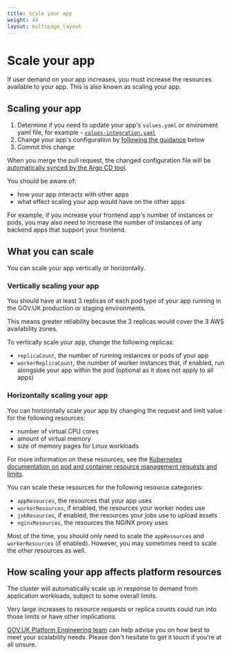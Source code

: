 ```yaml
---
title: Scale your app
weight: 44
layout: multipage_layout
---
```


# Scale your app

If user demand on your app increases, you must increase the resources available to your app. This is also known as scaling your app.

## Scaling your app

1. Determine if you need to update your app's `values.yaml` or enviroment yaml file, for example - [`values-integration.yaml`](https://github.com/alphagov/govuk-helm-charts/blob/main/charts/app-config/values-integration.yaml)
2. Change your app's configuration by [following the guidance](#what-you-can-scale) below
3. Commit this change

When you merge the pull request, the changed configuration file will be [automatically synced by the Argo CD tool](/manual/deployments.html#overview-of-the-deployment-process).

You should be aware of:

- how your app interacts with other apps
- what effect scaling your app would have on the other apps

For example, if you increase your frontend app's number of instances or pods, you may also need to increase the number of instances of any backend apps that support your frontend.

## What you can scale

You can scale your app vertically or horizontally.

### Vertically scaling your app

You should have at least 3 replicas of each pod type of your app running in the GOV.UK production or staging environments.

This means greater reliability because the 3 replicas would cover the 3 AWS availability zones.

To vertically scale your app, change the following replicas:

- `replicaCount`, the number of running instances or pods of your app
- `workerReplicaCount`, the number of worker instances that, if enabled, run alongside your app within the pod (optional as it does not apply to all apps)

### Horizontally scaling your app

You can horizontally scale your app by changing the request and limit value for the following resources:

- number of virtual CPU cores
- amount of virtual memory
- size of memory pages for Linux workloads

For more information on these resources, see the [Kubernetes documentation on pod and container resource management requests and limits](https://kubernetes.io/docs/concepts/configuration/manage-resources-containers/#requests-and-limits).

You can scale these resources for the following resource categories:

- `appResources`, the resources that your app uses
- `workerResources`, if enabled, the resources your worker nodes use
- `jobResources`, if enabled, the resources your jobs use to upload assets
- `nginxResources`, the resources the NGINX proxy uses

Most of the time, you should only need to scale the `appResources` and `workerResources` (if enabled). However, you may sometimes need to scale the other resources as well.

## How scaling your app affects platform resources

The cluster will automatically scale up in response to demand from application workloads, subject to some overall limits.

Very large increases to resource requests or replica counts could run into those limits or have other implications.

[GOV.UK Platform Engineering team](/contact-platform-engineering-team.html) can help advise you on how best to meet your scalability needs. Please don't hesitate to get it touch if you're at all unsure.
